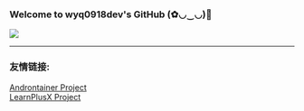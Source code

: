 ### Welcome to wyq0918dev's GitHub (✿◡‿◡)👋

<img src="https://github-readme-stats.vercel.app/api?username=wyq0918dev&count_private=true&show_icons=true">

---
### 友情链接:  
[Androntainer Project](https://github.com/Androntainer)  
[LearnPlusX Project]()
